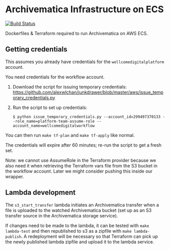 # Archivematica Infrastructure on ECS

[![Build Status](https://travis-ci.org/wellcometrust/archivematica-infra.svg?branch=development)](https://travis-ci.org/wellcometrust/archivematica-infra)

Dockerfiles & Terraform required to run Archivematica on AWS ECS.

## Getting credentials

This assumes you already have credentials for the `wellcomedigitalplatform` account.

You need credentials for the workflow account.

1.  Download the script for issuing temporary credentials: <https://github.com/alexwlchan/junkdrawer/blob/master/aws/issue_temporary_credentials.py>

2.  Run the script to set up credentials:

    ```console
    $ python issue_temporary_credentials.py --account_id=299497370133 --role_name=platform-team-assume-role --account_name=wellcomedigitalworkflow
    ```

You can then run `make tf-plan` and `make tf-apply` like normal.

The credentials will expire after 60 minutes; re-run the script to get a fresh set.

Note: we cannot use AssumeRole in the Terraform provider because we also need it when retrieving the Terraform vars file from the S3 bucket in the workflow account.
Later we might consider pushing this inside our wrapper.

## Lambda development

The `s3_start_transfer` lambda initiates an Archivematica transfer when a file is uploaded to the watched Archivematica bucket (set up as an S3 transfer source in the Archivematica storage service).

If changes need to be made to the lambda, it can be tested with `make lambda-test` and then republished to s3 as a zipfile with `make lambda-publish`. A redeployment will be necessary so that Terraform can pick up the newly published lambda zipfile and upload it to the lambda service.
